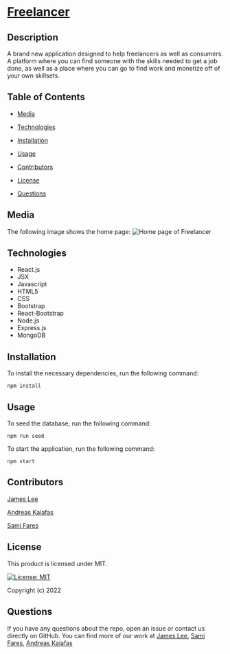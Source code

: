 <h1><a href='https://freelancer-jl.herokuapp.com/'>Freelancer</a></h1>

## Description
A brand new application designed to help freelancers as well as consumers. A platform where you can find someone with the skills needed to get a job done, as well as a place where you can go to find work and monetize off of your own skillsets.

## Table of Contents
<ul>
<li>

[Media](#media)
</li>
<li>

[Technologies](#technologies)
</li>
<li>

[Installation](#installation)
</li>
<li>

[Usage](#usage)
</li>
<li>

[Contributors](#contributors)
</li>
<li>

[License](#license)
</li>
<li>

[Questions](#questions)
</li>
</ul>

## Media
The following image shows the home page: 
![Home page of Freelancer](./client/src/assets/landing.png)

## Technologies
<ul>
<li>React.js</li>
<li>JSX</li>
<li>Javascript</li>
<li>HTML5</li>
<li>CSS</li>
<li>Bootstrap</li>
<li>React-Bootstrap</li>
<li>Node.js</li>
<li>Express.js</li>
<li>MongoDB</li>
</ul>

## Installation
To install the necessary dependencies, run the following command:

    npm install

## Usage
To seed the database, run the following command:

    npm run seed

To start the application, run the following command:

    npm start

## Contributors
[James Lee](https://github.com/jamehzlee)

[Andreas Kaiafas](https://github.com/Akaiafas526)

[Sami Fares](https://github.com/SamiF812)


## License
This product is licensed under MIT.

[![License: MIT](https://img.shields.io/badge/License-MIT-yellow.svg)](https://opensource.org/licenses/MIT)

Copyright (c) 2022 

## Questions
If you have any questions about the repo, open an issue or contact us directly on GitHub. You can find more
    of our work at [James Lee](https://github.com/jamehzlee), [Sami Fares](https://github.com/SamiF812), [Andreas Kaiafas](https://github.com/Akaiafas526)
